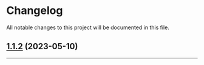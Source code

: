 <!--- BEGIN HEADER -->

# Changelog

All notable changes to this project will be documented in this file.

<!--- END HEADER -->

## [1.1.2](https://github.com/visitor-analytics/visa-3as-php-sdk/compare/v0.0.1...v0.0.2) (2023-05-10)

---
